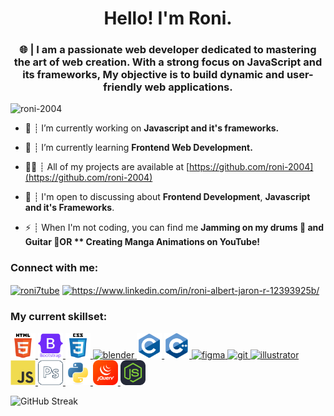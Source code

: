 <h1 align="center">Hello! I'm Roni.</h1>
<h3 align="center">🌐 | I am a passionate web developer dedicated to mastering the art of web creation. With a strong focus on JavaScript and its frameworks, My objective is to build dynamic and user-friendly web applications.</h3>

<p align="left"><img src="https://github-profile-trophy.vercel.app/?username=roni-2004&title=Stars,Followers,Star,Repositories&theme=onedark" alt="roni-2004" /> </p>

- 🔭 ┊ I’m currently working on **Javascript and it's frameworks.**

- 🌱 ┊ I’m currently learning **Frontend Web Development.**

- 👨‍💻 ┊ All of my projects are available at [https://github.com/roni-2004](https://github.com/roni-2004)

- 💬 ┊ I'm open to discussing about **Frontend Development**, **Javascript and it's Frameworks**.

- ⚡ ┊ When I'm not coding, you can find me **Jamming on my drums 🥁 and Guitar 🎸OR ** Creating Manga Animations on YouTube!**

<h3 align="left">Connect with me:</h3>
<p align="left">
<a href="https://twitter.com/roni7tube" target="blank"><img align="center" src="https://raw.githubusercontent.com/rahuldkjain/github-profile-readme-generator/master/src/images/icons/Social/twitter.svg" alt="roni7tube" height="30" width="40" /></a>
<a href="https://linkedin.com/in/https://www.linkedin.com/in/roni-albert-jaron-r-12393925b/" target="blank"><img align="center" src="https://raw.githubusercontent.com/rahuldkjain/github-profile-readme-generator/master/src/images/icons/Social/linked-in-alt.svg" alt="https://www.linkedin.com/in/roni-albert-jaron-r-12393925b/" height="30" width="40" /></a>
</p>

<h3 align="left">My current skillset:</h3>
<p align="left"> <a href="https://www.w3.org/html/" target="_blank" rel="noreferrer"> <img src="https://raw.githubusercontent.com/devicons/devicon/master/icons/html5/html5-original-wordmark.svg" alt="html5" width="40" height="40"/> </a> <a href="https://getbootstrap.com" target="_blank" rel="noreferrer"> <img src="https://raw.githubusercontent.com/devicons/devicon/master/icons/bootstrap/bootstrap-plain-wordmark.svg" alt="bootstrap" width="40" height="40"/> </a> <a href="https://www.w3schools.com/css/" target="_blank" rel="noreferrer"> <img src="https://raw.githubusercontent.com/devicons/devicon/master/icons/css3/css3-original-wordmark.svg" alt="css3" width="40" height="40"/> </a> <a href="https://www.blender.org/" target="_blank" rel="noreferrer"> <img src="https://download.blender.org/branding/community/blender_community_badge_white.svg" alt="blender" width="40" height="40"/> </a> <a href="https://www.cprogramming.com/" target="_blank" rel="noreferrer"> <img src="https://raw.githubusercontent.com/devicons/devicon/master/icons/c/c-original.svg" alt="c" width="40" height="40"/> </a> <a href="https://www.w3schools.com/cpp/" target="_blank" rel="noreferrer"> <img src="https://raw.githubusercontent.com/devicons/devicon/master/icons/cplusplus/cplusplus-original.svg" alt="cplusplus" width="40" height="40"/> </a>  <a href="https://www.figma.com/" target="_blank" rel="noreferrer"> <img src="https://www.vectorlogo.zone/logos/figma/figma-icon.svg" alt="figma" width="40" height="40"/> </a> <a href="https://git-scm.com/" target="_blank" rel="noreferrer"> <img src="https://www.vectorlogo.zone/logos/git-scm/git-scm-icon.svg" alt="git" width="40" height="40"/> </a>  <a href="https://www.adobe.com/in/products/illustrator.html" target="_blank" rel="noreferrer"> <img src="https://www.vectorlogo.zone/logos/adobe_illustrator/adobe_illustrator-icon.svg" alt="illustrator" width="40" height="40"/> </a> <a href="https://developer.mozilla.org/en-US/docs/Web/JavaScript" target="_blank" rel="noreferrer"> <img src="https://raw.githubusercontent.com/devicons/devicon/master/icons/javascript/javascript-original.svg" alt="javascript" width="40" height="40"/> </a> <a href="https://www.photoshop.com/en" target="_blank" rel="noreferrer"> <img src="https://raw.githubusercontent.com/devicons/devicon/master/icons/photoshop/photoshop-line.svg" alt="photoshop" width="40" height="40"/> </a> <a href="https://www.python.org" target="_blank" rel="noreferrer"> <img src="https://raw.githubusercontent.com/devicons/devicon/master/icons/python/python-original.svg" alt="python" width="40" height="40"/> </a>  <a href="https://jquery.com" target="_blank" rel="noreferrer"> <img src="https://github.com/tandpfun/skill-icons/blob/main/icons/JQuery.svg" alt="jQuery" width="40" height = "40"/> </a> <a href="https://nodejs.com" target = "_blank" rel="noreferrer"> <img src="https://github.com/tandpfun/skill-icons/blob/main/icons/NodeJS-Dark.svg" alt="NodeJS" width="40" height = "40"/></a> </p>

![GitHub Streak](http://github-readme-streak-stats.herokuapp.com?user=roni-2004&theme=dark&background=000000)
